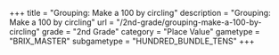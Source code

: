 +++
title = "Grouping: Make a 100 by circling"
description = "Grouping: Make a 100 by circling"
url = "/2nd-grade/grouping-make-a-100-by-circling"
grade = "2nd Grade"
category = "Place Value"
gametype = "BRIX_MASTER"
subgametype = "HUNDRED_BUNDLE_TENS"
+++